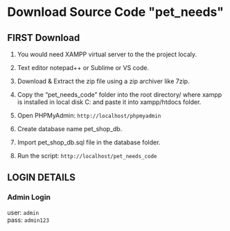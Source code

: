 # Download Source Code "pet_needs"

## FIRST Download

1. You would need XAMPP virtual server to the the project localy.

2. Text editor notepad++ or Sublime or VS code.

3. Download & Extract the zip file using a zip archiver like 7zip.

4. Copy the “pet_needs_code” folder into the root directory/ where xampp is installed in local disk C: and paste it into xampp/htdocs folder.

5. Open PHPMyAdmin: 
``` http://localhost/phpmyadmin ```

6. Create database name pet_shop_db.

7. Import pet_shop_db.sql file in the database folder.

8. Run the script:
``` http://localhost/pet_needs_code ```

## LOGIN DETAILS

### Admin Login <br>
user: ``` admin ```<br>
pass: ``` admin123 ```
